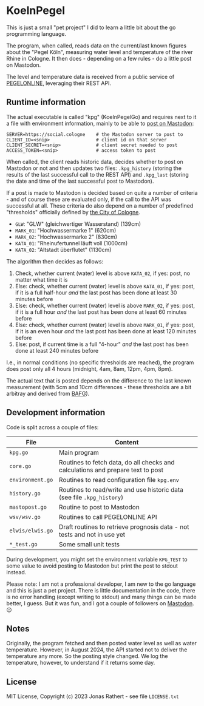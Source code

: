 # KoelnPegel

This is just a small "pet project" I did to learn a little bit about the go programming language.

The program, when called, reads data on the current/last known figures about the "Pegel Köln", measuring water level and temperature of the river Rhine in Cologne. It then does - depending on a few rules - do a little post on Mastodon.

The level and temperature data is received from a public service of [PEGELONLINE](https://www.pegelonline.wsv.de/), leveraging their REST API.



## Runtime information

The actual executable is called "kpg" (KoelnPegelGo) and requires next to it a file with environment information, mainly to be able to [post on Mastodon](https://docs.joinmastodon.org/client/authorized/):

```
SERVER=https://social.cologne    # the Mastodon server to post to
CLIENT_ID=<snip>                 # client id on that server
CLIENT_SECRET=<snip>             # client secret needed to post 
ACCESS_TOKEN=<snip>              # access token to post
```

When called, the client reads historic data, decides whether to post on Mastodon or not and then updates two files: `.kpg_history` (storing the results of the last successful call to the REST API) and `.kpg_last` (storing the date and time of the last successful post to Mastodon).

If a post is made to Mastodon is decided based on quite a number of criteria - and of course these are evaluated only, if the call to the API was successful at all. These criteria do also depend on a number of predefined "thresholds" officially defined by [the City of Cologne](https://www.koeln.de/wetter/rheinpegel/).

- `GLW`: "GLW" (gleichwertiger Wasserstand) (139cm)
- `MARK_01`: "Hochwassermarke 1" (620cm)
- `MARK_02`: "Hochwassermarke 2" (830cm)
- `KATA_01`: "Rheinufertunnel läuft voll (1000cm)
- `KATA_02`: "Altstadt überflutet" (1130cm)

The algorithm then decides as follows:

 1. Check, whether current (water) level is above `KATA_02`, if yes: post, no matter what time it is
 2. Else: check, whether current (water) level is above `KATA_01`, if yes: post, if it is a full half-hour _and_ the last post has been done at least 30 minutes before
 3. Else: check, whether current (water) level is above `MARK_02`, if yes: post, if it is a full hour _and_ the last post has been done at least 60 minutes before
 4. Else: check, whether current (water) level is above `MARK_01`, if yes: post, if it is an even hour _and_ the last post has been done at least 120 minutes before
 5. Else: post, if current time is a full "4-hour" _and_ the last post has been done at least 240 minutes before

I.e., in normal conditions (no specific thresholds are reached), the program does post only all 4 hours (midnight, 4am, 8am, 12pm, 4pm, 8pm).

The actual text that is posted depends on the difference to the last known measurement (with 5cm and 10cm differences - these thresholds are a bit arbitray and derived from [BAFG](https://undine.bafg.de/rhein/zustand-aktuell/rhein_akt_WQ.html)).


## Development information

Code is split across a couple of files:

|File|Content|
|------|---|
|`kpg.go`|Main program|
|`core.go`|Routines to fetch data, do all checks and calculations and prepare text to post|
|`environment.go`|Routines to read configuration file `kpg.env`|
|`history.go`|Routines to read/write and use historic data (see file `.kpg_history`)|
|`mastopost.go`|Routine to post to Mastodon|
|`wsv/wsv.go`|Routines to call PEGELONLINE API|
|`elwis/elwis.go`|Draft routines to retrieve prognosis data - not tests and not in use yet|
|`*_test.go`|Some small unit tests|

During development, you might set the environment variable `KPG_TEST` to some value to  avoid posting to Mastodon but print the post to stdout instead.

Please note: I am not a professional developer, I am new to the go language and this is just a pet project. There is little documentation in the code, there is no error handling (except writing to stdout) and many things can be made better, I guess. But it was fun, and I got a couple of followers on [Mastodon](https://social.cologne/@pegelkoeln). 😉

## Notes

Originally, the program fetched and then posted water level as well as water temperature. However, in August 2024, the API started not to deliver the temperature any more. So the posting style changed. We log the temperature, however, to understand if it returns some day.


## License

MIT License, Copyright (c) 2023 Jonas Rathert - see file `LICENSE.txt`
